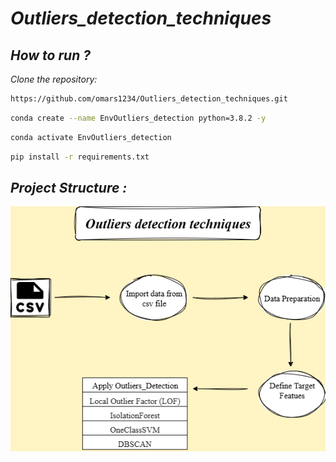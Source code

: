 
# *Outliers_detection_techniques*


## *How to run ?*

*Clone the repository:*

```bash
https://github.com/omars1234/Outliers_detection_techniques.git
```

```bash
conda create --name EnvOutliers_detection python=3.8.2 -y
```

```bash
conda activate EnvOutliers_detection
```

```bash
pip install -r requirements.txt
```

## *Project Structure :*

![Logo](Outliers_detection_techniques_map.png)